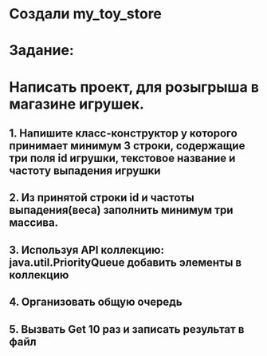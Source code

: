 # Создали my_toy_store

# Задание:
# Написать проект, для розыгрыша в магазине игрушек.
## 1. Напишите класс-конструктор у которого принимает минимум 3 строки, содержащие три поля id игрушки, текстовое название и частоту выпадения игрушки
## 2. Из принятой строки id и частоты выпадения(веса) заполнить минимум три массива.
## 3. Используя API коллекцию: java.util.PriorityQueue добавить элементы в коллекцию
## 4. Организовать общую очередь 
## 5. Вызвать Get 10 раз и записать результат в файл